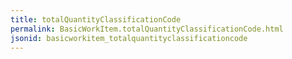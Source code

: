 ```yaml
---
title: totalQuantityClassificationCode
permalink: BasicWorkItem.totalQuantityClassificationCode.html
jsonid: basicworkitem_totalquantityclassificationcode
---
```

